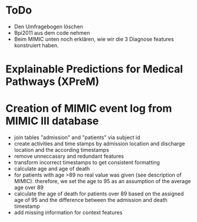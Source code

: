 # ToDo
- Den Umfragebogen löschen
- Bpi2011 aus dem code nehmen
- Beim MIMIC unten noch erklären, wie wir die 3 Diagnose features konstruiert haben.


# Explainable Predictions for Medical Pathways (XPreM)


# Creation of MIMIC event log from MIMIC III database
- join tables "admission" and "patients" via subject id
- create activities and time stamps by admission location and discharge location and the according timestamps
- remove unneccassry and redundant features
- transform incorrect timestamps to get consistent formatting
- calculate age and age of death
- for patients with age >89 no real value was given (see description of MIMIC). therefore, we set the age to 95 as an assumption of the average age over 89
- calculate the age of death for patients over 89 based on the assigned age of 95 and the difference between the admission and death timestamp
- add missing information for context features





